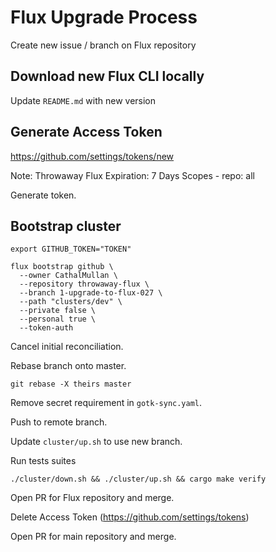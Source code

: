 # Flux Upgrade Process
Create new issue / branch on Flux repository

## Download new Flux CLI locally
Update `README.md` with new version

## Generate Access Token
https://github.com/settings/tokens/new

Note: Throwaway Flux
Expiration: 7 Days
Scopes
    - repo: all

Generate token.

## Bootstrap cluster

```
export GITHUB_TOKEN="TOKEN"

flux bootstrap github \
  --owner CathalMullan \
  --repository throwaway-flux \
  --branch 1-upgrade-to-flux-027 \
  --path "clusters/dev" \
  --private false \
  --personal true \
  --token-auth
```

Cancel initial reconciliation.

Rebase branch onto master.

```
git rebase -X theirs master
```

Remove secret requirement in `gotk-sync.yaml`.

Push to remote branch.

Update `cluster/up.sh` to use new branch.

Run tests suites

```
./cluster/down.sh && ./cluster/up.sh && cargo make verify
```

Open PR for Flux repository and merge.

Delete Access Token (https://github.com/settings/tokens)

Open PR for main repository and merge.
